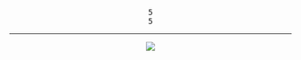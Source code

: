 <p align="center">
  <br>
  <samp>
    5
    <br>5<br>
</samp>
  
 <div align="center">
 </div>  
</p>
  
---

<p align="center"><img src="https://raw.githubusercontent.com/catppuccin/catppuccin/dev/assets/footers/gray0_ctp_on_line.svg?sanitize=true" /></p>
